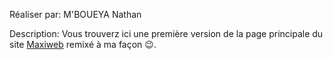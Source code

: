 Réaliser par: M'BOUEYA Nathan

Description: Vous trouverz ici une première version de la page principale du site [Maxiweb](https://www.maxiweb.fr/index.php) remixé à ma façon 😉.
